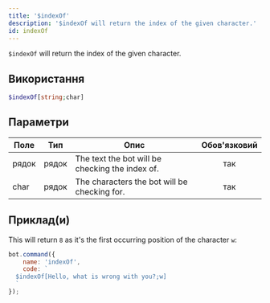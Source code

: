 ```yaml
---
title: '$indexOf'
description: '$indexOf will return the index of the given character.'
id: indexOf
---
```


`$indexOf` will return the index of the given character.

## Використання

```php
$indexOf[string;char]
```

## Параметри

| Поле  | Тип   | Опис                                            | Обов'язковий |
| ----- | ----- | ----------------------------------------------- |:------------:|
| рядок | рядок | The text the bot will be checking the index of. |     так      |
| char  | рядок | The characters the bot will be checking for.    |     так      |

## Приклад(и)

This will return `8` as it's the first occurring position of the character `w`:

```javascript
bot.command({
    name: 'indexOf',
    code: `
  $indexOf[Hello, what is wrong with you?;w]
  `
});
```

